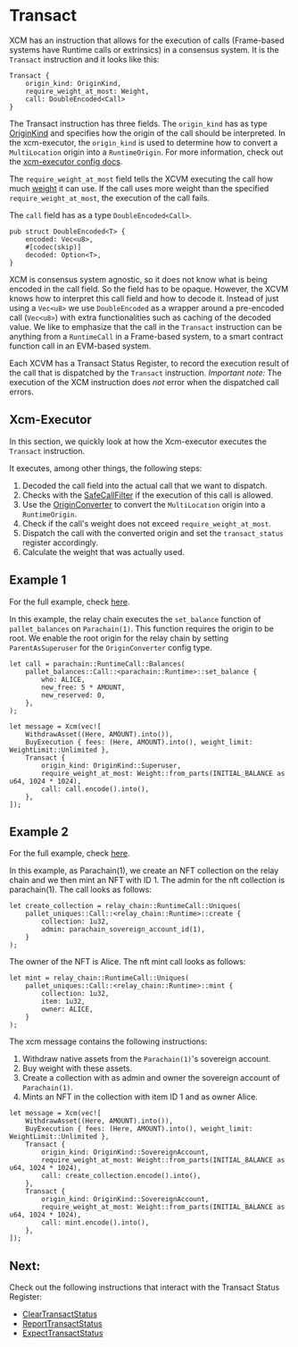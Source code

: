 # Transact
XCM has an instruction that allows for the execution of calls (Frame-based systems have Runtime calls or extrinsics) in a consensus system.
It is the `Transact` instruction and it looks like this:

```rust,noplayground
Transact { 
    origin_kind: OriginKind, 
    require_weight_at_most: Weight, 
    call: DoubleEncoded<Call> 
}
```

The Transact instruction has three fields. 
The `origin_kind` has as type [OriginKind](https://paritytech.github.io/polkadot/doc/xcm/v2/enum.OriginKind.html) and specifies how the origin of the call should be interpreted. 
In the xcm-executor, the `origin_kind` is used to determine how to convert a `MultiLocation` origin into a `RuntimeOrigin`. 
For more information, check out the [xcm-executor config docs](../executor_config/index.html). 

The `require_weight_at_most` field tells the XCVM executing the call how much [weight](../fundamentals/fees.md) it can use. 
If the call uses more weight than the specified `require_weight_at_most`, the execution of the call fails. 

The `call` field has as a type `DoubleEncoded<Call>`. 

```rust,noplayground
pub struct DoubleEncoded<T> {
    encoded: Vec<u8>,
    #[codec(skip)]
    decoded: Option<T>,
}
```

XCM is consensus system agnostic, so it does not know what is being encoded in the call field. So the field has to be opaque. 
However, the XCVM knows how to interpret this call field and how to decode it. 
Instead of just using a `Vec<u8>` we use `DoubleEncoded` as a wrapper around a pre-encoded call (`Vec<u8>`) with extra functionalities such as caching of the decoded value. 
We like to emphasize that the call in the `Transact` instruction can be anything from a `RuntimeCall` in a Frame-based system, to a smart contract function call in an EVM-based system.

[//]: # (Todo: Move Transact Status explanation from expect to here.)
 
Each XCVM has a Transact Status Register, to record the execution result of the call that is dispatched by the `Transact` instruction. 
*Important note:* The execution of the XCM instruction does *not* error when the dispatched call errors.

## Xcm-Executor
In this section, we quickly look at how the Xcm-executor executes the `Transact` instruction.

It executes, among other things, the following steps:
1. Decoded the call field into the actual call that we want to dispatch.
2. Checks with the [SafeCallFilter](../executor_config/index.html#safecallfilter) if the execution of this call is allowed.
3. Use the [OriginConverter](../executor_config/index.html#originconverter) to convert the `MultiLocation` origin into a `RuntimeOrigin`.
4. Check if the call's weight does not exceed `require_weight_at_most`.
5. Dispatch the call with the converted origin and set the `transact_status` register accordingly. 
6. Calculate the weight that was actually used.


## Example 1
For the full example, check [here](TODO).

In this example, the relay chain executes the `set_balance` function of `pallet_balances` on `Parachain(1)`.
This function requires the origin to be root. We enable the root origin for the relay chain by setting `ParentAsSuperuser` for the `OriginConverter` config type. 
```rust,noplayground
let call = parachain::RuntimeCall::Balances(
    pallet_balances::Call::<parachain::Runtime>::set_balance {
        who: ALICE,
        new_free: 5 * AMOUNT,
        new_reserved: 0,
    },
);

let message = Xcm(vec![
    WithdrawAsset((Here, AMOUNT).into()),
    BuyExecution { fees: (Here, AMOUNT).into(), weight_limit: WeightLimit::Unlimited },
    Transact {
        origin_kind: OriginKind::Superuser,
        require_weight_at_most: Weight::from_parts(INITIAL_BALANCE as u64, 1024 * 1024),
        call: call.encode().into(),
    },
]);
```

## Example 2
For the full example, check [here](TODO).

In this example, as Parachain(1), we create an NFT collection on the relay chain and we then mint an NFT with ID 1. 
The admin for the nft collection is parachain(1). The call looks as follows:
```rust,noplayground
let create_collection = relay_chain::RuntimeCall::Uniques(
    pallet_uniques::Call::<relay_chain::Runtime>::create {
        collection: 1u32,
        admin: parachain_sovereign_account_id(1),
    }
);
```

The owner of the NFT is Alice. The nft mint call looks as follows:
```rust,noplayground
let mint = relay_chain::RuntimeCall::Uniques(
    pallet_uniques::Call::<relay_chain::Runtime>::mint {
        collection: 1u32,
        item: 1u32,
        owner: ALICE,
    }
);
```

The xcm message contains the following instructions:
1. Withdraw native assets from the `Parachain(1)`'s sovereign account.
2. Buy weight with these assets.
3. Create a collection with as admin and owner the sovereign account of `Parachain(1)`.
4. Mints an NFT in the collection with item ID 1 and as owner Alice.
```rust,noplayground
let message = Xcm(vec![
    WithdrawAsset((Here, AMOUNT).into()),
    BuyExecution { fees: (Here, AMOUNT).into(), weight_limit: WeightLimit::Unlimited },
    Transact {
        origin_kind: OriginKind::SovereignAccount,
        require_weight_at_most: Weight::from_parts(INITIAL_BALANCE as u64, 1024 * 1024),
        call: create_collection.encode().into(),
    },
    Transact {
        origin_kind: OriginKind::SovereignAccount,
        require_weight_at_most: Weight::from_parts(INITIAL_BALANCE as u64, 1024 * 1024),
        call: mint.encode().into(),
    },
]);
```

## Next: 
Check out the following instructions that interact with the Transact Status Register:
- [ClearTransactStatus](TODO)
- [ReportTransactStatus](TODO)
- [ExpectTransactStatus](TODO)